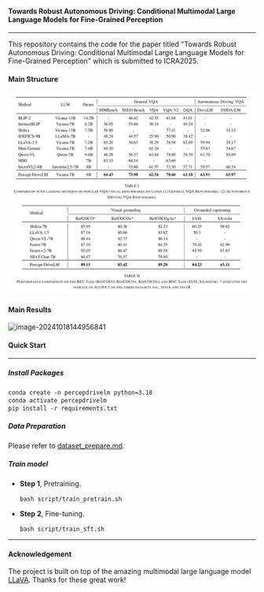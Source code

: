 #### Towards Robust Autonomous Driving: Conditional Multimodal Large Language Models for Fine-Grained Perception

------

This repository contains the code for the paper titled "Towards Robust Autonomous Driving: Conditional Multimodal Large Language Models for Fine-Grained Perception" which is submitted to ICRA2025.

#### Main Structure

![image-20241018144926875](results.png)

#### Main Results

![image-20241018144956841](C:\Users\孙先森\AppData\Roaming\Typora\typora-user-images\image-20241018144956841.png)

#### Quick Start

------

##### Install Packages

```
conda create -n percepdrivelm python=3.10
conda activate percepdrivelm
pip install -r requirements.txt
```

##### Data Preparation

Please refer to [dataset_prepare.md](https://github.com/PhoenixZ810/MG-LLaVA/blob/master/dataset_prepare.md).

##### Train model

- **Step 1**, Pretraining.

  ```
  bash script/train_pretrain.sh 
  ```

- **Step 2**, Fine-tuning.

  ```
  bash script/train_sft.sh
  ```

------



#### Acknowledgement

The project is built on top of the amazing multimodal large language model [LLaVA](https://github.com/haotian-liu/LLaVA). Thanks for these great work! 

